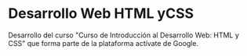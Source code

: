 # Desarrollo Web HTML yCSS
Desarrollo del curso "Curso de Introducción al Desarrollo Web: HTML y CSS" que forma parte de la plataforma actívate de Google.
